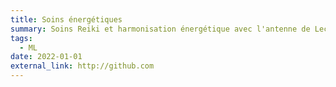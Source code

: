 ```yaml
---
title: Soins énergétiques
summary: Soins Reiki et harmonisation énergétique avec l'antenne de Lecher.
tags:
  - ML
date: 2022-01-01
external_link: http://github.com
---
```

